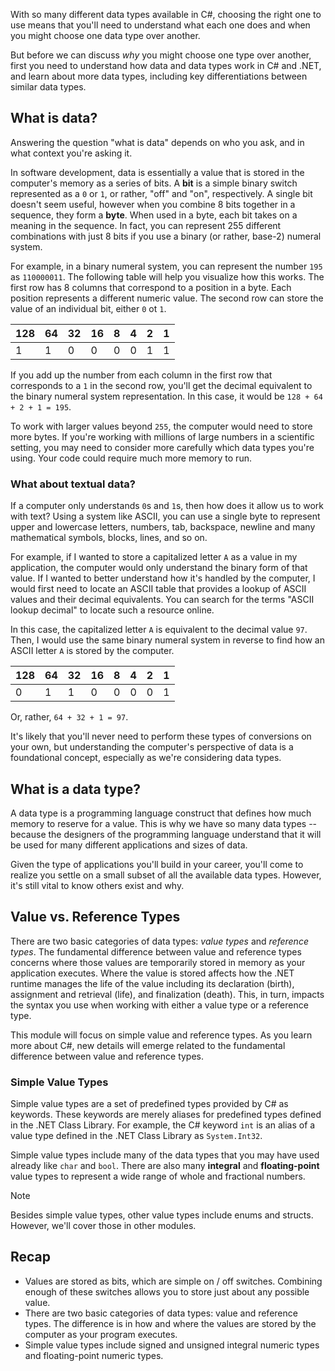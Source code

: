 With so many different data types available in C#, choosing the right one to use means that you'll need to understand what each one does and when you might choose one data type over another.

But before we can discuss *why* you might choose one type over another, first you need to understand how data and data types work in C# and .NET, and learn about more data types, including key differentiations between similar data types.

## What is data?

Answering the question "what is data" depends on who you ask, and in what context you're asking it.  

In software development, data is essentially a value that is stored in the computer's memory as a series of bits.  A **bit** is a simple binary switch represented as a `0` or `1`, or rather, "off" and "on", respectively.  A single bit doesn't seem useful, however when you combine 8 bits together in a sequence, they form a **byte**.  When used in a byte, each bit takes on a meaning in the sequence.  In fact, you can represent 255 different combinations with just 8 bits if you use a binary (or rather, base-2) numeral system.

For example, in a binary numeral system, you can represent the number `195` as `110000011`.  The following table will help you visualize how this works.  The first row has 8 columns that correspond to a position in a byte.  Each position represents a different numeric value.  The second row can store the value of an individual bit, either `0` ot `1`.

| 128 | 64 | 32 | 16 | 8 | 4 | 2 | 1 |
|-----|-----|-----|-----|-----|-----|-----|-----|
| 1 | 1 | 0 | 0 | 0 | 0 | 1 | 1 |

If you add up the number from each column in the first row that corresponds to a `1` in the second row, you'll get the decimal equivalent to the binary numeral system representation.  In this case, it would be `128 + 64 + 2 + 1 = 195`.

To work with larger values beyond `255`, the computer would need to store more bytes.  If you're working with millions of large numbers in a scientific setting, you may need to consider more carefully which data types you're using.  Your code could require much more memory to run.

### What about textual data?

If a computer only understands `0`s and `1`s, then how does it allow us to work with text?  Using a system like ASCII, you can use a single byte to represent upper and lowercase letters, numbers, tab, backspace, newline and many mathematical symbols, blocks, lines, and so on.   

For example, if I wanted to store a capitalized letter `A` as a value in my application, the computer would only understand the binary form of that value.  If I wanted to better understand how it's handled by the computer, I would first need to locate an ASCII table that provides a lookup of ASCII values and their decimal equivalents.  You can search for the terms "ASCII lookup decimal" to locate such a resource online.

In this case, the capitalized letter `A` is equivalent to the decimal value `97`.  Then, I would use the same binary numeral system in reverse to find how an ASCII letter `A` is stored by the computer.

| 128 | 64 | 32 | 16 | 8 | 4 | 2 | 1 |
|-----|-----|-----|-----|-----|-----|-----|-----|
| 0 | 1 | 1 | 0 | 0 | 0 | 0 | 1 |

Or, rather, `64 + 32 + 1 = 97`.

It's likely that you'll never need to perform these types of conversions on your own, but understanding the computer's perspective of data is a foundational concept, especially as we're considering data types.

## What is a data type?

A data type is a programming language construct that defines how much memory to reserve for a value.  This is why we have so many data types -- because the designers of the programming language understand that it will be used for many different applications and sizes of data.

Given the type of applications you'll build in your career, you'll come to realize you settle on a small subset of all the available data types.  However, it's still vital to know others exist and why.

## Value vs. Reference Types

There are two basic categories of data types: *value types* and *reference types*.  The fundamental difference between value and reference types concerns where those values are temporarily stored in memory as your application executes.  Where the value is stored affects how the .NET runtime manages the life of the value including its declaration (birth), assignment and retrieval (life), and finalization (death).  This, in turn, impacts the syntax you use when working with either a value type or a reference type.

This module will focus on simple value and reference types.  As you learn more about C#, new details will emerge related to the fundamental difference between value and reference types.

### Simple Value Types

Simple value types are a set of predefined types provided by C# as keywords.  These keywords are merely aliases for predefined  types defined in the .NET Class Library. For example, the C# keyword `int` is an alias of a value type defined in the .NET Class Library as `System.Int32`.

Simple value types include many of the data types that you may have used already like `char` and `bool`.  There are also many **integral** and **floating-point** value types to represent a wide range of whole and fractional numbers.

> [!NOTE]
> Besides simple value types, other value types include enums and structs.  However, we'll cover those in other modules.

## Recap

- Values are stored as bits, which are simple on / off switches.  Combining enough of these switches allows you to store just about any possible value.
- There are two basic categories of data types: value and reference types.  The difference is in how and where the values are stored by the computer as your program executes.
- Simple value types include signed and unsigned integral numeric types and floating-point numeric types.